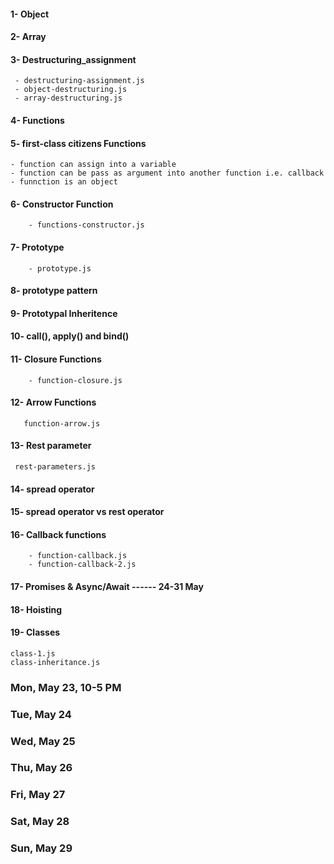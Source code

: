 #### 1- Object
#### 2- Array
#### 3- Destructuring_assignment
	 - destructuring-assignment.js
	 - object-destructuring.js
	 - array-destructuring.js	
#### 4- Functions

#### 5- first-class citizens Functions
	- function can assign into a variable
	- function can be pass as argument into another function i.e. callback
	- funnction is an object	
#### 6- Constructor Function
		- functions-constructor.js
#### 7- Prototype
		- prototype.js 
#### 8- prototype pattern
#### 9- Prototypal Inheritence
#### 10- call(), apply() and bind()
#### 11- Closure Functions
		- function-closure.js
#### 12- Arrow Functions
	   function-arrow.js 
#### 13- Rest parameter
	 rest-parameters.js

#### 14- spread operator
#### 15- spread operator vs rest operator

#### 16- Callback functions
		- function-callback.js
		- function-callback-2.js
#### 17- Promises & Async/Await ------ 24-31 May


#### 18- Hoisting
#### 19- Classes
	class-1.js
	class-inheritance.js





### Mon, May 23,  10-5 PM
### Tue, May 24
### Wed, May 25
### Thu, May 26
### Fri, May 27
### Sat, May 28
### Sun, May 29